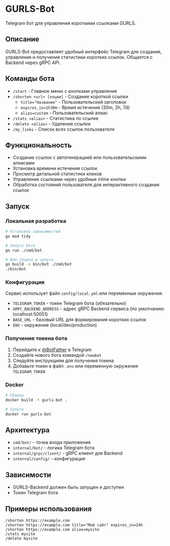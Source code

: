 # GURLS-Bot

Telegram бот для управления короткими ссылками GURLS.

## Описание

GURLS-Bot предоставляет удобный интерфейс Telegram для создания, управления и получения статистики коротких ссылок. Общается с Backend через gRPC API.

## Команды бота

- `/start` - Главное меню с кнопками управления
- `/shorten <url> [опции]` - Создание короткой ссылки
  - `title="Название"` - Пользовательский заголовок
  - `expires_in=1h30m` - Время истечения (30m, 2h, 7d)
  - `alias=custom` - Пользовательский алиас
- `/stats <alias>` - Статистика по ссылке
- `/delete <alias>` - Удаление ссылки
- `/my_links` - Список всех ссылок пользователя

## Функциональность

- Создание ссылок с автогенерацией или пользовательскими алиасами
- Установка времени истечения ссылок
- Просмотр детальной статистики кликов
- Управление ссылками через удобные inline кнопки
- Обработка состояний пользователя для интерактивного создания ссылок

## Запуск

### Локальная разработка

```bash
# Установка зависимостей
go mod tidy

# Запуск бота
go run ./cmd/bot

# Или сборка и запуск
go build -o bin/bot ./cmd/bot
./bin/bot
```

### Конфигурация

Сервис использует файл `config/local.yml` или переменные окружения:

- `TELEGRAM_TOKEN` - токен Telegram бота (обязательно)
- `GRPC_BACKEND_ADDRESS` - адрес gRPC Backend сервиса (по умолчанию: localhost:50051)
- `BASE_URL` - базовый URL для формирования коротких ссылок
- `ENV` - окружение (local/dev/production)

### Получение токена бота

1. Перейдите к [@BotFather](https://t.me/BotFather) в Telegram
2. Создайте нового бота командой `/newbot`
3. Следуйте инструкциям для получения токена
4. Добавьте токен в файл `.env` или переменную окружения `TELEGRAM_TOKEN`

### Docker

```bash
# Сборка
docker build -t gurls-bot .

# Запуск
docker run gurls-bot
```

## Архитектура

- `cmd/bot/` - точка входа приложения
- `internal/bot/` - логика Telegram бота
- `internal/grpc/client/` - gRPC клиент для Backend
- `internal/config/` - конфигурация

## Зависимости

- GURLS-Backend должен быть запущен и доступен
- Токен Telegram бота

## Примеры использования

```
/shorten https://example.com
/shorten https://example.com title="Мой сайт" expires_in=24h
/shorten https://example.com alias=mysite
/stats mysite
/delete mysite
```